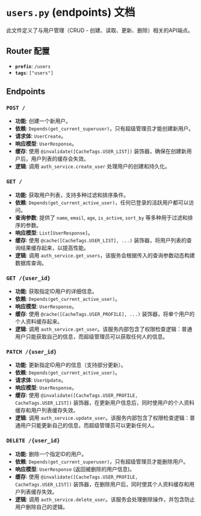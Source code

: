 # `users.py` (endpoints) 文档

此文件定义了与用户管理（CRUD - 创建、读取、更新、删除）相关的API端点。

## Router 配置
- **`prefix`**: `/users`
- **`tags`**: `["users"]`

## Endpoints

### `POST /`
- **功能**: 创建一个新用户。
- **依赖**: `Depends(get_current_superuser)`，只有超级管理员才能创建新用户。
- **请求体**: `UserCreate`。
- **响应模型**: `UserResponse`。
- **缓存**: 使用 `@invalidate([CacheTags.USER_LIST])` 装饰器，确保在创建新用户后，用户列表的缓存会失效。
- **逻辑**: 调用 `auth_service.create_user` 处理用户的创建和持久化。

### `GET /`
- **功能**: 获取用户列表，支持多种过滤和排序条件。
- **依赖**: `Depends(get_current_active_user)`，任何已登录的活跃用户都可以访问。
- **查询参数**: 提供了 `name`, `email`, `age`, `is_active`, `sort_by` 等多种用于过滤和排序的参数。
- **响应模型**: `List[UserResponse]`。
- **缓存**: 使用 `@cache([CacheTags.USER_LIST], ...)` 装饰器，将用户列表的查询结果缓存起来，以提高性能。
- **逻辑**: 调用 `auth_service.get_users`，该服务会根据传入的查询参数动态构建数据库查询。

### `GET /{user_id}`
- **功能**: 获取指定ID用户的详细信息。
- **依赖**: `Depends(get_current_active_user)`。
- **响应模型**: `UserResponse`。
- **缓存**: 使用 `@cache([CacheTags.USER_PROFILE], ...)` 装饰器，将单个用户的个人资料缓存起来。
- **逻辑**: 调用 `auth_service.get_user`。该服务内部包含了权限检查逻辑：普通用户只能获取自己的信息，而超级管理员可以获取任何人的信息。

### `PATCH /{user_id}`
- **功能**: 更新指定ID用户的信息（支持部分更新）。
- **依赖**: `Depends(get_current_active_user)`。
- **请求体**: `UserUpdate`。
- **响应模型**: `UserResponse`。
- **缓存**: 使用 `@invalidate([CacheTags.USER_PROFILE, CacheTags.USER_LIST])` 装饰器，在更新用户信息后，同时使用户的个人资料缓存和用户列表缓存失效。
- **逻辑**: 调用 `auth_service.update_user`。该服务内部包含了权限检查逻辑：普通用户只能更新自己的信息，而超级管理员可以更新任何人。

### `DELETE /{user_id}`
- **功能**: 删除一个指定ID的用户。
- **依赖**: `Depends(get_current_superuser)`，只有超级管理员才能删除用户。
- **响应模型**: `UserResponse` (返回被删除的用户信息)。
- **缓存**: 使用 `@invalidate([CacheTags.USER_PROFILE, CacheTags.USER_LIST])` 装饰器，在删除用户后，同时使其个人资料缓存和用户列表缓存失效。
- **逻辑**: 调用 `auth_service.delete_user`。该服务会处理删除操作，并包含防止用户删除自己的逻辑。
